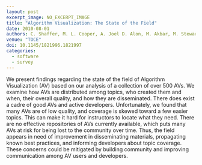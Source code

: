 ```yaml
---
layout: post
excerpt_image: NO_EXCERPT_IMAGE
title: "Algorithm Visualization: The State of the Field"
date: 2010-08-01
authors: C. Shaffer, M. L. Cooper, A. Joel D. Alon, M. Akbar, M. Stewart, S. P. Ponce & S. Edwards
venue: "TOCE"
doi: 10.1145/1821996.1821997
categories:
  - software
  - survey
---
```

We present findings regarding the state of the field of Algorithm Visualization (AV) based on our analysis of a collection of over 500 AVs. We examine how AVs are distributed among topics, who created them and when, their overall quality, and how they are disseminated. There does exist a cadre of good AVs and active developers. Unfortunately, we found that many AVs are of low quality, and coverage is skewed toward a few easier topics. This can make it hard for instructors to locate what they need. There are no effective repositories of AVs currently available, which puts many AVs at risk for being lost to the community over time. Thus, the field appears in need of improvement in disseminating materials, propagating known best practices, and informing developers about topic coverage. These concerns could be mitigated by building community and improving communication among AV users and developers.
